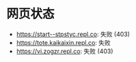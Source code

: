 # 网页状态
- https://start--stpstyc.repl.co: 失败 (403)
- https://tote.kaikaixin.repl.co: 失败
- https://vi.zogzr.repl.co: 失败 (403)
